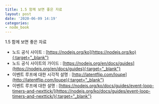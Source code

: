```yaml
---
title: 1.5 함께 보면 좋은 자료
layout: post
date: '2020-06-09 14:19'
categories:
- node_book
---
```


1.5 함께 보면 좋은 자료

* 노드 공식 사이트 : [https://nodejs.org/ko](https://nodejs.org/ko){:target="_blank"}
* 노드 공식 사이트의 가이드 : [https://nodejs.org/en/docs/guides](https://nodejs.org/en/docs/guides){:target="_blank"}
* 이벤트 루프에 대한 시각적 설명 : [http://latentflip.com/loupe](http://latentflip.com/loupe){:target="_blank"}
* 이벤트 루프에 대한 설명 : [https://nodejs.org/ko/docs/guides/event-loop-timers-and-nexttick/](https://nodejs.org/ko/docs/guides/event-loop-timers-and-nexttick/){:target="_blank"}